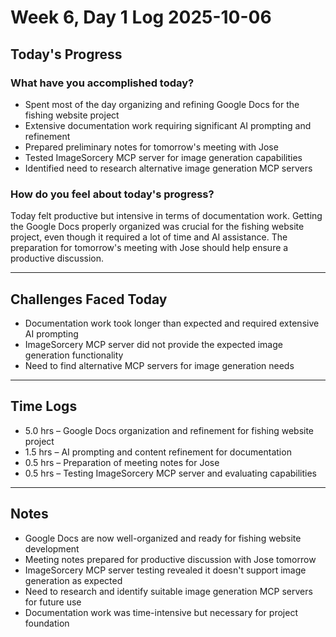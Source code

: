 # Week 6, Day 1 Log 2025-10-06

## Today's Progress

### What have you accomplished today?

-   Spent most of the day organizing and refining Google Docs for the fishing website project
-   Extensive documentation work requiring significant AI prompting and refinement
-   Prepared preliminary notes for tomorrow's meeting with Jose
-   Tested ImageSorcery MCP server for image generation capabilities
-   Identified need to research alternative image generation MCP servers

### How do you feel about today's progress?

Today felt productive but intensive in terms of documentation work. Getting the Google Docs properly organized was crucial for the fishing website project, even though it required a lot of time and AI assistance. The preparation for tomorrow's meeting with Jose should help ensure a productive discussion.

---

## Challenges Faced Today

-   Documentation work took longer than expected and required extensive AI prompting
-   ImageSorcery MCP server did not provide the expected image generation functionality
-   Need to find alternative MCP servers for image generation needs

---

## Time Logs

-   5.0 hrs – Google Docs organization and refinement for fishing website project
-   1.5 hrs – AI prompting and content refinement for documentation
-   0.5 hrs – Preparation of meeting notes for Jose
-   0.5 hrs – Testing ImageSorcery MCP server and evaluating capabilities

---

## Notes

-   Google Docs are now well-organized and ready for fishing website development
-   Meeting notes prepared for productive discussion with Jose tomorrow
-   ImageSorcery MCP server testing revealed it doesn't support image generation as expected
-   Need to research and identify suitable image generation MCP servers for future use
-   Documentation work was time-intensive but necessary for project foundation
